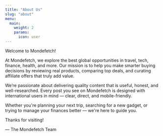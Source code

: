 ```yaml
---
title: "About Us"
slug: "about"
menu:
  main:
    weight: 2
    params:
      icon: user
---
```


Welcome to Mondefetch!

At Mondefetch, we explore the best global opportunities in travel, tech, finance, health, and more. Our mission is to help you make smarter buying decisions by reviewing real products, comparing top deals, and curating affiliate offers that truly add value.

We’re passionate about delivering quality content that is useful, honest, and well-researched. Every post you see on Mondefetch is designed with international users in mind — clear, direct, and mobile-friendly.

Whether you're planning your next trip, searching for a new gadget, or trying to manage your finances better — we're here to guide you.

Thanks for visiting!

— The Mondefetch Team
